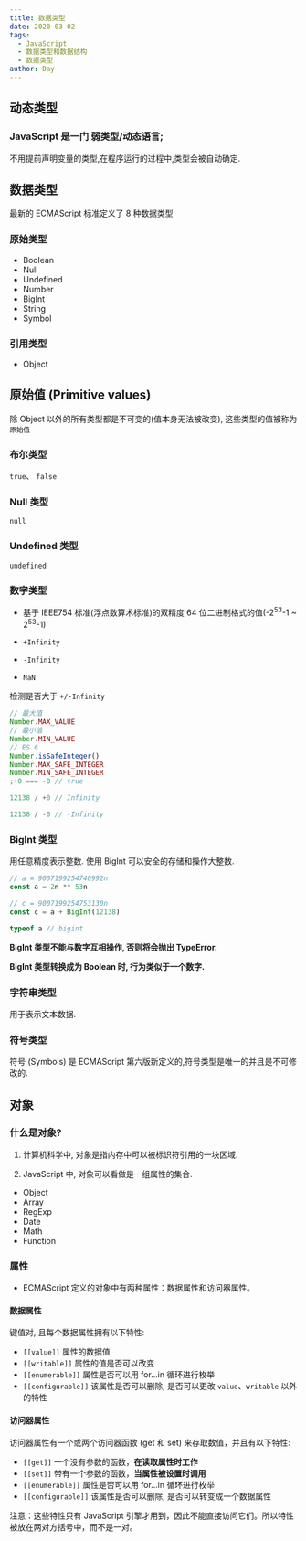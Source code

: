```yaml
---
title: 数据类型
date: 2020-03-02
tags:
  - JavaScript
  - 数据类型和数据结构
  - 数据类型
author: Day
---
```


## 动态类型

### JavaScript 是一门 弱类型/动态语言;

不用提前声明变量的类型,在程序运行的过程中,类型会被自动确定.

## 数据类型

最新的 ECMAScript 标准定义了 8 种数据类型

### 原始类型

- Boolean
- Null
- Undefined
- Number
- BigInt
- String
- Symbol

### 引用类型

- Object

## 原始值 (Primitive values)

除 Object 以外的所有类型都是不可变的(值本身无法被改变), 这些类型的值被称为 `原始值`

### 布尔类型

`true`、 `false`

### Null 类型

`null`

### Undefined 类型

`undefined`

### 数字类型

- 基于 IEEE754 标准(浮点数算术标准)的双精度 64 位二进制格式的值(-2<sup>53</sup>-1 ~ 2<sup>53</sup>-1)

- `+Infinity`

- `-Infinity`

- `NaN`

检测是否大于 `+/-Infinity`

```js
// 最大值
Number.MAX_VALUE
// 最小值
Number.MIN_VALUE
// ES 6
Number.isSafeInteger()
Number.MAX_SAFE_INTEGER
Number.MIN_SAFE_INTEGER
;+0 === -0 // true

12138 / +0 // Infinity

12138 / -0 // -Infinity
```

### BigInt 类型

用任意精度表示整数. 使用 BigInt 可以安全的存储和操作大整数.

```js
// a = 9007199254740992n
const a = 2n ** 53n

// c = 9007199254753130n
const c = a + BigInt(12138)

typeof a // bigint
```

**BigInt 类型不能与数字互相操作, 否则将会抛出 TypeError.**

**BigInt 类型转换成为 Boolean 时, 行为类似于一个数字.**

### 字符串类型

用于表示文本数据.

### 符号类型

符号 (Symbols) 是 ECMAScript 第六版新定义的,符号类型是唯一的并且是不可修改的.

## 对象

### 什么是对象?

1. 计算机科学中, 对象是指内存中可以被标识符引用的一块区域.

2. JavaScript 中, 对象可以看做是一组属性的集合.

- Object
- Array
- RegExp
- Date
- Math
- Function

### 属性

- ECMAScript 定义的对象中有两种属性：数据属性和访问器属性。

#### 数据属性

键值对, 且每个数据属性拥有以下特性:

- `[[value]]` 属性的数据值
- `[[writable]]` 属性的值是否可以改变
- `[[enumerable]]` 属性是否可以用 for...in 循环进行枚举
- `[[configurable]]` 该属性是否可以删除, 是否可以更改 `value`、`writable` 以外的特性

#### 访问器属性

访问器属性有一个或两个访问器函数 (get 和 set) 来存取数值，并且有以下特性:

- `[[get]]` 一个没有参数的函数，**在读取属性时工作**
- `[[set]]` 带有一个参数的函数，**当属性被设置时调用**
- `[[enumerable]]` 属性是否可以用 for...in 循环进行枚举
- `[[configurable]]` 该属性是否可以删除, 是否可以转变成一个数据属性

注意：这些特性只有 JavaScript 引擎才用到，因此不能直接访问它们。所以特性被放在两对方括号中，而不是一对。
